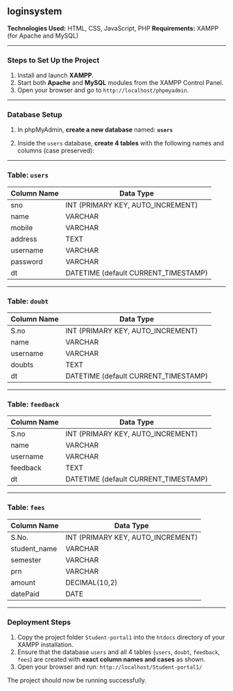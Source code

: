 ## loginsystem

**Technologies Used:** HTML, CSS, JavaScript, PHP
**Requirements:** XAMPP (for Apache and MySQL)

---

### Steps to Set Up the Project

1. Install and launch **XAMPP**.
2. Start both **Apache** and **MySQL** modules from the XAMPP Control Panel.
3. Open your browser and go to `http://localhost/phpmyadmin`.

---

### Database Setup

1. In phpMyAdmin, **create a new database** named:
   **`users`**

2. Inside the `users` database, **create 4 tables** with the following names and columns (case preserved):

---

### Table: `users`

| Column Name | Data Type                             |
| ----------- | ------------------------------------- |
| sno         | INT (PRIMARY KEY, AUTO\_INCREMENT)    |
| name        | VARCHAR                               |
| mobile      | VARCHAR                               |
| address     | TEXT                                  |
| username    | VARCHAR                               |
| password    | VARCHAR                               |
| dt          | DATETIME (default CURRENT\_TIMESTAMP) |

---

### Table: `doubt`

| Column Name | Data Type                             |
| ----------- | ------------------------------------- |
| S.no        | INT (PRIMARY KEY, AUTO\_INCREMENT)    |
| name        | VARCHAR                               |
| username    | VARCHAR                               |
| doubts      | TEXT                                  |
| dt          | DATETIME (default CURRENT\_TIMESTAMP) |

---

### Table: `feedback`

| Column Name | Data Type                             |
| ----------- | ------------------------------------- |
| S.no        | INT (PRIMARY KEY, AUTO\_INCREMENT)    |
| name        | VARCHAR                               |
| username    | VARCHAR                               |
| feedback    | TEXT                                  |
| dt          | DATETIME (default CURRENT\_TIMESTAMP) |

---

### Table: `fees`

| Column Name   | Data Type                          |
| ------------- | ---------------------------------- |
| S.No.         | INT (PRIMARY KEY, AUTO\_INCREMENT) |
| student\_name | VARCHAR                            |
| semester      | VARCHAR                            |
| prn           | VARCHAR                            |
| amount        | DECIMAL(10,2)                      |
| datePaid      | DATE                               |

---

### Deployment Steps

1. Copy the project folder `Student-portal1` into the `htdocs` directory of your XAMPP installation.
2. Ensure that the database `users` and all 4 tables (`users`, `doubt`, `feedback`, `fees`) are created with **exact column names and cases** as shown.
3. Open your browser and run:
   `http://localhost/Student-portal1/`

The project should now be running successfully.
